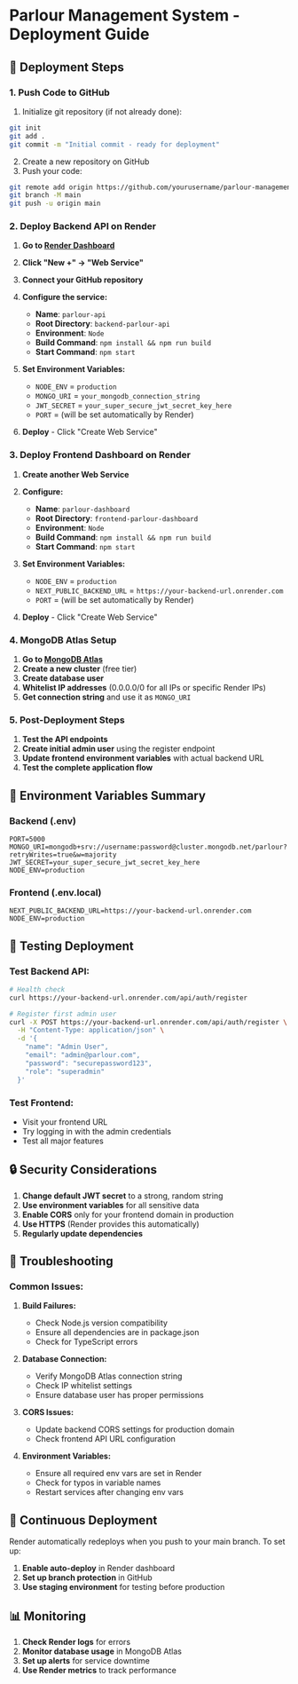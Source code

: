 # Parlour Management System - Deployment Guide

## 🚀 Deployment Steps

### 1. Push Code to GitHub

1. Initialize git repository (if not already done):
```bash
git init
git add .
git commit -m "Initial commit - ready for deployment"
```

2. Create a new repository on GitHub
3. Push your code:
```bash
git remote add origin https://github.com/yourusername/parlour-management-system.git
git branch -M main
git push -u origin main
```

### 2. Deploy Backend API on Render

1. **Go to [Render Dashboard](https://dashboard.render.com/)**
2. **Click "New +" → "Web Service"**
3. **Connect your GitHub repository**
4. **Configure the service:**
   - **Name**: `parlour-api`
   - **Root Directory**: `backend-parlour-api`
   - **Environment**: `Node`
   - **Build Command**: `npm install && npm run build`
   - **Start Command**: `npm start`

5. **Set Environment Variables:**
   - `NODE_ENV` = `production`
   - `MONGO_URI` = `your_mongodb_connection_string`
   - `JWT_SECRET` = `your_super_secure_jwt_secret_key_here`
   - `PORT` = (will be set automatically by Render)

6. **Deploy** - Click "Create Web Service"

### 3. Deploy Frontend Dashboard on Render

1. **Create another Web Service**
2. **Configure:**
   - **Name**: `parlour-dashboard`
   - **Root Directory**: `frontend-parlour-dashboard`
   - **Environment**: `Node`
   - **Build Command**: `npm install && npm run build`
   - **Start Command**: `npm start`

3. **Set Environment Variables:**
   - `NODE_ENV` = `production`
   - `NEXT_PUBLIC_BACKEND_URL` = `https://your-backend-url.onrender.com`
   - `PORT` = (will be set automatically by Render)

4. **Deploy** - Click "Create Web Service"

### 4. MongoDB Atlas Setup

1. **Go to [MongoDB Atlas](https://cloud.mongodb.com/)**
2. **Create a new cluster** (free tier)
3. **Create database user**
4. **Whitelist IP addresses** (0.0.0.0/0 for all IPs or specific Render IPs)
5. **Get connection string** and use it as `MONGO_URI`

### 5. Post-Deployment Steps

1. **Test the API endpoints**
2. **Create initial admin user** using the register endpoint
3. **Update frontend environment variables** with actual backend URL
4. **Test the complete application flow**

## 🔧 Environment Variables Summary

### Backend (.env)
```
PORT=5000
MONGO_URI=mongodb+srv://username:password@cluster.mongodb.net/parlour?retryWrites=true&w=majority
JWT_SECRET=your_super_secure_jwt_secret_key_here
NODE_ENV=production
```

### Frontend (.env.local)
```
NEXT_PUBLIC_BACKEND_URL=https://your-backend-url.onrender.com
NODE_ENV=production
```

## 🧪 Testing Deployment

### Test Backend API:
```bash
# Health check
curl https://your-backend-url.onrender.com/api/auth/register

# Register first admin user
curl -X POST https://your-backend-url.onrender.com/api/auth/register \
  -H "Content-Type: application/json" \
  -d '{
    "name": "Admin User",
    "email": "admin@parlour.com",
    "password": "securepassword123",
    "role": "superadmin"
  }'
```

### Test Frontend:
- Visit your frontend URL
- Try logging in with the admin credentials
- Test all major features

## 🔒 Security Considerations

1. **Change default JWT secret** to a strong, random string
2. **Use environment variables** for all sensitive data
3. **Enable CORS** only for your frontend domain in production
4. **Use HTTPS** (Render provides this automatically)
5. **Regularly update dependencies**

## 📝 Troubleshooting

### Common Issues:

1. **Build Failures:**
   - Check Node.js version compatibility
   - Ensure all dependencies are in package.json
   - Check for TypeScript errors

2. **Database Connection:**
   - Verify MongoDB Atlas connection string
   - Check IP whitelist settings
   - Ensure database user has proper permissions

3. **CORS Issues:**
   - Update backend CORS settings for production domain
   - Check frontend API URL configuration

4. **Environment Variables:**
   - Ensure all required env vars are set in Render
   - Check for typos in variable names
   - Restart services after changing env vars

## 🔄 Continuous Deployment

Render automatically redeploys when you push to your main branch. To set up:

1. **Enable auto-deploy** in Render dashboard
2. **Set up branch protection** in GitHub
3. **Use staging environment** for testing before production

## 📊 Monitoring

1. **Check Render logs** for errors
2. **Monitor database usage** in MongoDB Atlas
3. **Set up alerts** for service downtime
4. **Use Render metrics** to track performance